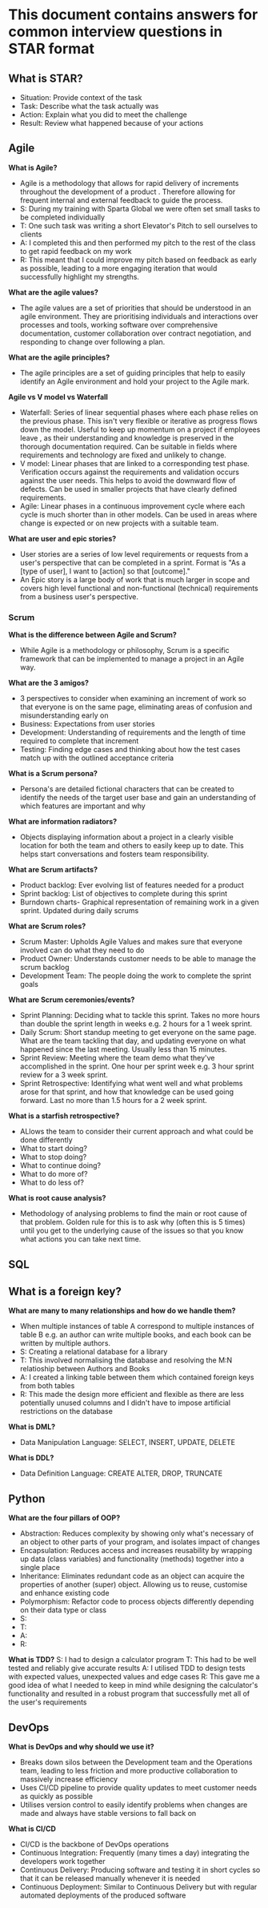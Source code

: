 # This document contains answers for common interview questions in STAR format
## What is STAR?
- Situation: Provide context of the task
- Task: Describe what the task actually was
- Action: Explain what you did to meet the challenge
- Result: Review what happened because of your actions
## Agile
**What is Agile?**
- Agile is a methodology that allows for rapid delivery of increments throughout the development of a product
. Therefore allowing for frequent internal and external feedback to guide the process.
- S: During my training with Sparta Global we were often set small tasks to be completed individually
- T: One such task was writing a short Elevator's Pitch to sell ourselves to clients
- A: I completed this and then performed my pitch to the rest of the class to get rapid feedback on
 my work
- R: This meant that I could improve my pitch based on feedback as early as possible, leading to a more engaging
 iteration that would successfully highlight my strengths.

**What are the agile values?**
- The agile values are a set of priorities that should be understood in an agile environment. They are prioritising
 individuals and interactions over processes and tools, working software over comprehensive documentation, customer
  collaboration over contract negotiation, and responding to change over following a plan. 

**What are the agile principles?**
- The agile principles are a set of guiding principles that help to easily identify an Agile environment and hold
 your project to the Agile mark. 

**Agile vs V model vs Waterfall**
- Waterfall: Series of linear sequential phases where each phase relies on the previous phase. This isn't very
 flexible or iterative as progress flows down the model. Useful to keep up momentum on a project if employees leave
, as their understanding and knowledge is preserved in the thorough documentation required. Can be suitable in
  fields where requirements and technology are fixed and unlikely to change.
- V model: Linear phases that are linked to a corresponding test phase. Verification occurs against the
 requirements and validation occurs against the user needs. This helps to avoid the downward flow of defects. Can be
  used in smaller projects that have clearly defined requirements.
- Agile: Linear phases in a continuous improvement cycle where each cycle is much shorter than in other models. Can
 be used in areas where change is expected or on new projects with a suitable team. 

**What are user and epic stories?**
- User stories are a series of low level requirements or requests from a user's perspective that can be completed in
 a sprint. Format is "As a [type of user], I want to [action] so that [outcome]."
- An Epic story is a large body of work that is much larger in scope and covers high level functional and non-functional
 (technical) requirements from a business user's perspective.
 
### Scrum
**What is the difference between Agile and Scrum?**
- While Agile is a methodology or philosophy, Scrum is a specific framework that can be implemented to manage a
 project in an Agile way.
 
**What are the 3 amigos?**
- 3 perspectives to consider when examining an increment of work so that everyone is on the same page, eliminating
 areas of confusion and misunderstanding early on
- Business: Expectations from user stories
- Development: Understanding of requirements and the length of time required to complete that increment
- Testing: Finding edge cases and thinking about how the test cases match up with the outlined acceptance criteria

**What is a Scrum persona?**
- Persona's are detailed fictional characters that can be created to identify the needs of the target user base and
 gain an understanding of which features are important and why

**What are information radiators?**
- Objects displaying information about a project in a clearly visible location for both the team and others to easily
 keep up to date. This helps start conversations and fosters team responsibility.

**What are Scrum artifacts?**
- Product backlog: Ever evolving list of features needed for a product
- Sprint backlog: List of objectives to complete during this sprint
- Burndown charts- Graphical representation of remaining work in a given sprint. Updated during daily scrums

**What are Scrum roles?**
- Scrum Master: Upholds Agile Values and makes sure that everyone involved can do what they need to do
- Product Owner: Understands customer needs to be able to manage the scrum backlog
- Development Team: The people doing the work to complete the sprint goals

**What are Scrum ceremonies/events?**
- Sprint Planning: Deciding what to tackle this sprint. Takes no more hours than double the sprint length in weeks e.g. 2 hours for a 1 week sprint.
- Daily Scrum: Short standup meeting to get everyone on the same page. What are the team tackling that day, and updating everyone on what happened since the last meeting. Usually less than 15 minutes.
- Sprint Review: Meeting where the team demo what they've accomplished in the sprint. One hour per sprint week e.g. 3 hour sprint review for a 3 week sprint.
- Sprint Retrospective: Identifying what went well and what problems arose for that sprint, and how that knowledge can be used going forward. Last no more than 1.5 hours for a 2 week sprint.

**What is a starfish retrospective?**
- ALlows the team to consider their current approach and what could be done differently
- What to start doing?
- What to stop doing?
- What to continue doing?
- What to do more of?
- What to do less of?

**What is root cause analysis?**
- Methodology of analysing problems to find the main or root cause of that problem. Golden rule for this is to ask
 why (often this is 5 times) until you get to the underlying cause of the issues so that you know what actions you
  can take next time.
## SQL
**What is a foreign key?**
- 

**What are many to many relationships and how do we handle them?**
- When multiple instances of table A correspond to multiple instances of table B e.g. an author can write multiple
 books, and each book can be written by multiple authors.
- S: Creating a relational database for a library
- T: This involved normalising the database and resolving the M:N relatioship between Authors and Books
- A: I created a linking table between them which contained foreign keys from both tables
- R: This made the design more efficient and flexible as there are less potentially unused columns and I didn't have to
 impose artificial restrictions on the database

**What is DML?**
- Data Manipulation Language: SELECT, INSERT, UPDATE, DELETE

**What is DDL?**
- Data Definition Language: CREATE ALTER, DROP, TRUNCATE
 

## Python
**What are the four pillars of OOP?**
- Abstraction: Reduces complexity by showing only what's necessary of an object to other parts of your program, and
 isolates impact of changes
- Encapsulation: Reduces access and increases reusability by wrapping up data (class variables) and functionality
 (methods) together into a single place
- Inheritance: Eliminates redundant code as an object can acquire the properties of another (super) object. Allowing
 us to reuse, customise and enhance existing code
- Polymorphism: Refactor code to process objects differently depending on their data type 
or class
- S:
- T:
- A:
- R:

**What is TDD?**
S: I had to design a calculator program
T: This had to be well tested and reliably give accurate results
A: I utilised TDD to design tests with expected values, unexpected values and edge cases 
R: This gave me a good idea of what I needed to keep in mind while designing the calculator's functionality and
 resulted in a robust program that successfully met all of the user's requirements

## DevOps
**What is DevOps and why should we use it?**
- Breaks down silos between the Development team and the Operations team, leading to less friction and more
 productive collaboration to massively increase efficiency
- Uses CI/CD pipeline to provide quality updates to meet customer needs as quickly as possible
- Utilises version control to easily identify problems when changes are made and always have stable versions to fall
 back on

**What is CI/CD**
- CI/CD is the backbone of DevOps operations
- Continuous Integration: Frequently (many times a day) integrating the developers work together
- Continuous Delivery: Producing software and testing it in short cycles so that it can be released manually whenever
 it is needed
- Continuous Deployment: Similar to Continuous Delivery but with regular automated deployments of the produced software
